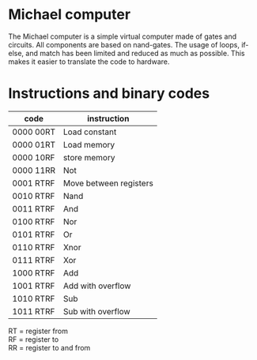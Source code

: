 # Michael computer
The Michael computer is a simple virtual computer made of gates and circuits. All components are based on nand-gates. The usage of loops, if-else, and match has been limited and reduced as much as possible. This makes it easier to translate the code to hardware.

# Instructions and binary codes
code | instruction
-|-
0000 00RT | Load constant
0000 01RT | Load memory
0000 10RF | store memory
0000 11RR | Not
0001 RTRF | Move between registers
0010 RTRF | Nand
0011 RTRF | And
0100 RTRF | Nor
0101 RTRF | Or
0110 RTRF | Xnor
0111 RTRF | Xor
1000 RTRF | Add
1001 RTRF | Add with overflow
1010 RTRF | Sub
1011 RTRF | Sub with overflow

RT = register from  
RF = register to  
RR = register to and from
